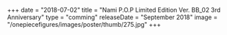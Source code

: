 +++
date = "2018-07-02"
title = "Nami P.O.P Limited Edition Ver. BB_02 3rd Anniversary"
type = "comming"
releaseDate = "September 2018"
image = "/onepiecefigures/images/poster/thumb/275.jpg"
+++